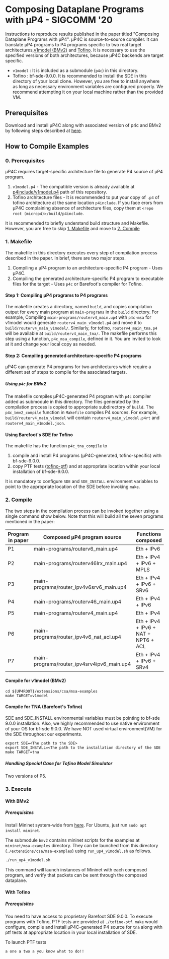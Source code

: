 # Composing Dataplane Programs with μP4 - SIGCOMM '20

Instructions to reproduce results published in the paper titled "Composing Dataplane Programs with μP4".
μP4C is source-to-source compiler. It can translate μP4 programs to P4 programs specific to two real target architectures,[v1model (BMv2)](https://github.com/hksoni/p4c/blob/master/p4include/v1model.p4) and [Tofino](https://www.barefootnetworks.com/products/brief-tofino/). It is necessary to use the specified versions of both architectures, because μP4C backends are target specific.

- `v1model` : It is included as a submodule (`p4c`) in this directory.
- Tofino : bf-sde-9.0.0.  It is recommended to install the SDE in this directory of your local clone. However, you are free to install anywhere as long as necessary environment variables are configured properly. We recommend attempting it on your local machine rather than the provided VM.

## Prerequisites
Download and install μP4C along with associated version of p4c and BMv2 by following steps described at [here](https://github.com/cornell-netlab/MicroP4/blob/master/README.md).

## How to Compile Examples
### 0. Prerequisites
μP4C requires target-specific architecture file to generate P4 source of μP4 program.
1.  `v1model.p4` - The compatible version is already available at [p4include/v1model.p4](https://github.com/cornell-netlab/MicroP4/blob/master/p4include/v1model.p4) path of this repository.
2. Tofino architecture files - It is recommended to put your copy of `.p4` of tofino architecture at the same location `p4include`.
If you face erors from μP4C complaining absence of architecture files, copy them at `<repo root (microp4)>/build/p4include`.

It is recommended to briefly understand build structure and Makefile. However, you are free to skip [1. Makefile](https://github.com/cornell-netlab/MicroP4/tree/master/extensions/csa/msa-examples#1-makefile) and move to [2. Compile](https://github.com/cornell-netlab/MicroP4/tree/master/extensions/csa/msa-examples#2-compile)
### 1. Makefile
The makefile in this directory executes every step of compilation process described in the paper. In brief, there are two major steps.
1. Compiling a μP4 program to an architecture-specific P4 program - Uses μP4C.
2. Compiling the generated architecture-specific P4 program to executable files for the target - Uses `p4c` or Barefoot's compiler for Tofino.

#### Step 1: Compiling μP4 programs to P4 programs
The makefile creates a directory, named `build`, and copies compilation output for every main program at `main-programs` in the `build` directory.
For example, Compiling `main-programs/routerv4_main.up4` with `p4c-msa` for v1model would generate `routerv4_main_v1model.p4` and move it to `build/routerv4_main_v1model/`. Similarly, for tofino, `routerv4_main_tna.p4` will be available at `build/routerv4_main_tna/`.
The makefile performs this step using a function, `p4c_msa_compile`, defined in it. You are invited to look at it and change your local copy as needed.

#### Step 2: Compiling generated architecture-specific P4 programs
μP4C can generate P4 programs for two architectures which require a different set of steps to compile for the associated targets.

##### Using `p4c` for BMv2
The makefile compiles μP4C-generated P4 program with `p4c` compiler added as submodule in this directory. The files generated by the compilation process is copied to appropriate subdirectory of `build`. The `p4c_bmv2_compile` function in `Makefile` compiles P4 sources. For example, `build/routerv4_main_v1model` will contain `routerv4_main_v1model.p4rt` and `routerv4_main_v1model.json`.

#### Using Barefoot's SDE for Tofino
The makefile has the function `p4c_tna_compile` to
1. compile and install P4 programs (μP4C-generated, tofino-specific) with bf-sde-9.0.0.
2. copy PTF tests ([tofino-ptf](https://github.com/cornell-netlab/MicroP4/tree/master/extensions/csa/msa-examples/tofino-ptf)) and at appropriate location within your local installation of bf-sde-9.0.0. 

It is mandatory to configure `SDE` and `SDE_INSTALL` environment variables to point to the appropriate location of the SDE before invoking `make`.



### 2. Compile
The two steps in the compilation process can be invoked together using a single command show below.
Note that this will build all the seven programs mentioned in the paper:

| Program in paper | Composed μP4 program source | Functions composed        | 
|------------------|-----------------------------|---------------------------|
| P1 | main-programs/routerv6_main.up4           | Eth + IPv6                |
| P2 | main-programs/routerv46lrx_main.up4       | Eth + IPv4 + IPv6 + MPLS  |
| P3 | main-programs/router_ipv4v6srv6_main.up4  | Eth + IPv4 + IPv6 + SRv6  |
| P4 | main-programs/routerv46_main.up4          | Eth + IPv4 + IPv6         |
| P5 | main-programs/routerv4_main.up4           | Eth + IPv4                |
| P6 | main-programs/router_ipv4v6_nat_acl.up4   | Eth + IPv4 + IPv6 + NAT + NPT6 + ACL |
| P7 | main-programs/router_ipv4srv4ipv6_main.up4 | Eth + IPv4 + IPv6 + SRv4 |


#### Compile for v1model (BMv2)
```
cd ${UP4ROOT}/extensions/csa/msa-examples
make TARGET=v1model
```
#### Compile for TNA (Barefoot's Tofino)
SDE and SDE_INSTALL environmental variables must be pointing to bf-sde 9.0.0 installation.
Also, we highly recommended to use native environment of your OS for bf-sde 9.0.0. We have NOT used virtual environment(VM) for the SDE throughout our experiments.

```
export SDE=<The path to the SDE>
export SDE_INSTALL=<The path to the installation directory of the SDE
make TARGET=tna
```

##### Handling Special Case for Tofino Model Simulator
Two versions of P5.



### 3. Execute
#### With BMv2
##### Prerequisites
Install Mininet system-wide from [here](https://github.com/mininet/mininet/blob/master/INSTALL). For Ubuntu, just run `sudo apt install mininet`.

The submodule `bmv2` contains mininet scripts for the examples at `mininet/msa-examples` directory. They can be launched from this directory (`./extensions/csa/msa-examples`) using `run_up4_v1model.sh` as follows.
```bash
./run_up4_v1model.sh
```
This command will launch instances of Mininet with each composed program, and verify that packets can be sent through the composed dataplane.

#### With Tofino
##### Prerequisites
You need to have access to proprietary Barefoot SDE 9.0.0.
To execute programs with Tofino, PTF tests are provided at `./tofino-ptf`.
`make` would configure, compile and install μP4C-generated P4 source for `tna` along with ptf tests at appropriate location in your local installation of SDE.

To launch PTF tests
```bash
a one a two a you know what to do!!
```
